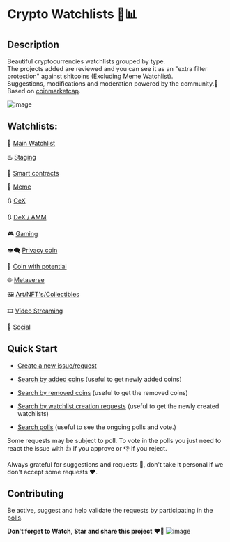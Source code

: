 # Crypto Watchlists 🔎📊

## Description

Beautiful cryptocurrencies watchlists grouped by type.  
The projects added are reviewed and you can see it as an "extra filter protection" against shitcoins (Excluding Meme Watchlist).  
Suggestions, modifications and moderation powered by the community.💪  
Based on [coinmarketcap](https://coinmarketcap.com/).

![image](https://user-images.githubusercontent.com/39730484/140724128-32581029-7e71-441c-a4c5-42208b3d5581.png)

## Watchlists:

🔰 [Main Watchlist](https://coinmarketcap.com/watchlist/607602d3c3fc3dead7c3dbee)

♨️ [Staging](https://coinmarketcap.com/watchlist/6162b12c30d2002bf7666dd1)

🧠 [Smart contracts](https://coinmarketcap.com/watchlist/6177f12ed1e785647a44bd2c)

🐶 [Meme](https://coinmarketcap.com/watchlist/6177f0aa148cb4178aad18e0)

🔃 [CeX](https://coinmarketcap.com/watchlist/617861160631495c1c57930a)

🔃 [DeX / AMM](https://coinmarketcap.com/watchlist/6177f0bfd989a52816ab0141)

🎮 [Gaming](https://coinmarketcap.com/watchlist/61772d7c5c40053e4c48eaa6)

👁️‍🗨️ [Privacy coin](https://coinmarketcap.com/watchlist/6177f0ffdf45216eaca0b34a)

🌱 [Coin with potential](https://coinmarketcap.com/watchlist/61797777b160446a2545df71)

🌐 [Metaverse](https://coinmarketcap.com/watchlist/607602d3c3fc3dead7c3dbee)

🖼️ [Art/NFT's/Collectibles](https://coinmarketcap.com/watchlist/6179a697cf54ea39e5efe9c4)

🎞️ [Vídeo Streaming](https://coinmarketcap.com/watchlist/6179a6a17fc35645186f434e)

👥 [Social](https://coinmarketcap.com/watchlist/6245c65c0e35f923115279f8)


## Quick Start

* [Create a new issue/request](https://github.com/tifDev/crypto-watchlists/issues/new/choose)

* [Search by added coins](https://github.com/tifDev/crypto-watchlists/issues?q=is%3Aopen+is%3Aissue+label%3A%22%E2%9E%95+Add+coin+request%22) (useful to get newly added coins)

* [Search by removed coins](https://github.com/tifDev/crypto-watchlists/issues?q=label%3A%22%E2%9E%96+Remove+coin+request%22) (useful to get the removed coins)

* [Search by watchlist creation requests](https://github.com/tifDev/crypto-watchlists/issues?q=label%3A%22%E2%9E%95+Create+list+request%22+) (useful to get the newly created watchlists)

* [Search polls](https://github.com/tifDev/crypto-watchlists/issues?q=label%3A%22%F0%9F%97%B3%EF%B8%8F+Poll%22) (useful to see the ongoing polls and vote.)

Some requests may be subject to poll. To vote in the polls you just need to react the issue with 👍 if you approve or 👎 if you reject.

Always grateful for suggestions and requests 🙏, don't take it personal if we don't accept some requests ❤️.

## Contributing

Be active, suggest and help validate the requests by participating in the [polls](https://github.com/tifDev/crypto-watchlists/issues?q=label%3A%22%F0%9F%97%B3%EF%B8%8F+Poll%22).

**Don't forget to Watch, Star and share this project** ❤️🙏
![image](https://user-images.githubusercontent.com/39730484/140724479-82778c39-7f41-4173-93d1-8818c842fc6b.png)

